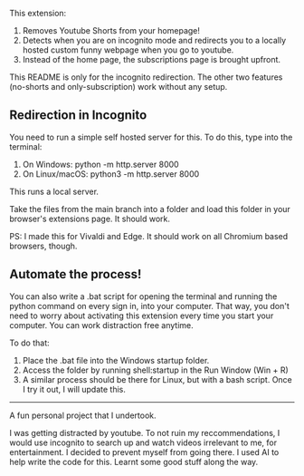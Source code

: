 This extension:
1. Removes Youtube Shorts from your homepage!
2. Detects when you are on incognito mode and redirects you to a locally hosted custom funny webpage when you go to youtube.
3. Instead of the home page, the subscriptions page is brought upfront.

This README is only for the incognito redirection. The other two features (no-shorts and only-subscription) work without any setup.

Redirection in Incognito
---
You need to run a simple self hosted server for this.  To do this, type into the terminal:

1. On Windows: python -m http.server 8000
2. On Linux/macOS: python3 -m http.server 8000

This runs a local server.

Take the files from the main branch into a folder and load this folder in your browser's extensions page. It should work.

PS: I made this for Vivaldi and Edge. It should work on all Chromium based browsers, though. 

Automate the process!
---

You can also write a .bat script for opening the terminal and running the python command on every sign in, into your computer. That way, you don't need to worry about 
activating this extension every time you start your computer. You can work distraction free anytime.

To do that:
1. Place the .bat file into the Windows startup folder.
2. Access the folder by running shell:startup in the Run Window (Win + R)
3. A similar process should be there for Linux, but with a bash script. Once I try it out, I will update this.

---
A fun personal project that I undertook. 

I was getting distracted by youtube. To not ruin my reccommendations,  I would use incognito to search up and watch videos irrelevant to me, for entertainment. 
I decided to prevent myself from going there. I used AI to help write the code for this. Learnt some good stuff along the way.
